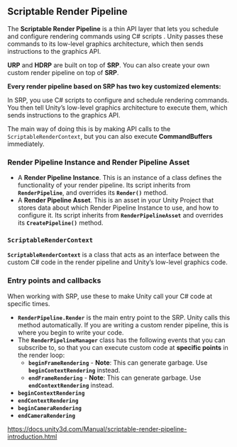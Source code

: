 ## Scriptable Render Pipeline

The **Scriptable Render Pipeline** is a thin API layer that lets you schedule and configure rendering commands using C# scripts
. Unity passes these commands to its low-level graphics architecture, which then sends instructions to the graphics API.

**URP** and **HDRP** are built on top of **SRP**. You can also create your own custom render pipeline on top of **SRP**.

**Every render pipeline based on SRP has two key customized elements:**


In SRP, you use C# scripts to configure and schedule rendering commands. You then tell Unity’s low-level graphics architecture to execute them, which sends instructions to the graphics API.

The main way of doing this is by making API calls to the `ScriptableRenderContext`, but you can also execute **CommandBuffers** immediately.

### Render Pipeline Instance and Render Pipeline Asset
- A **Render Pipeline Instance**. 
  This is an instance of a class defines the functionality of your render pipeline. Its script inherits from **`RenderPipeline`**, and overrides its **`Render()`** method.
- A **Render Pipeline Asset**. This is an asset in your Unity Project that stores data about which Render Pipeline Instance to use, and how to configure it. Its script inherits from **`RenderPipelineAsset`** and overrides its **`CreatePipeline()`** method.


###  `ScriptableRenderContext`
**`ScriptableRenderContext`** is a class that acts as an interface between the custom C# code in the render pipeline and Unity’s low-level graphics code.

### Entry points and callbacks
When working with SRP, use these to make Unity call your C# code at specific times.

- **`RenderPipeline.Render`** is the main entry point to the SRP. Unity calls this method automatically. If you are writing a custom render pipeline, this is where you begin to write your code.
- The **`RenderPipelineManager`** class has the following events that you can subscribe to, so that you can execute custom code at **specific points** in the render loop:
  - **`beginFrameRendering`** - **Note**: This can generate garbage. Use **`beginContextRendering`** instead.
  - **`endFrameRendering`** - **Note**: This can generate garbage. Use **`endContextRendering`** instead.
- **`beginContextRendering`**
- **`endContextRendering`**
- **`beginCameraRendering`**
- **`endCameraRendering`**



https://docs.unity3d.com/Manual/scriptable-render-pipeline-introduction.html


